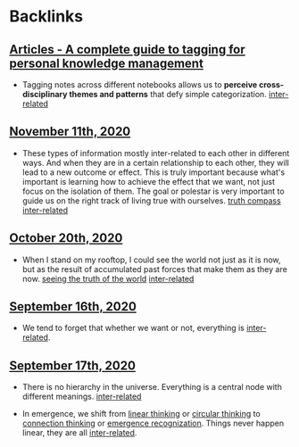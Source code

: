 
# Backlinks
## [Articles - A complete guide to tagging for personal knowledge management](<Articles - A complete guide to tagging for personal knowledge management.md>)
- Tagging notes across different notebooks allows us to **perceive cross-disciplinary themes and patterns** that defy simple categorization. [inter-related](<inter-related.md>)

## [November 11th, 2020](<November 11th, 2020.md>)
- These types of information mostly inter-related to each other in different ways. And when they are in a certain relationship to each other, they will lead to a new outcome or effect. This is truly important because what's important is learning how to achieve the effect that we want, not just focus on the isolation of them. The goal or polestar is very important to guide us on the right track of living true with ourselves. [truth compass](<truth compass.md>) [inter-related](<inter-related.md>)

## [October 20th, 2020](<October 20th, 2020.md>)
- When I stand on my rooftop, I could see the world not just as it is now, but as the result of accumulated past forces that make them as they are now. [seeing the truth of the world](<seeing the truth of the world.md>) [inter-related](<inter-related.md>)

## [September 16th, 2020](<September 16th, 2020.md>)
- We tend to forget that whether we want or not, everything is [inter-related](<inter-related.md>).

## [September 17th, 2020](<September 17th, 2020.md>)
- There is no hierarchy in the universe. Everything is a central node with different meanings. [inter-related](<inter-related.md>)

- In emergence, we shift from [linear thinking](<linear thinking.md>) or [circular thinking](<circular thinking.md>) to [connection thinking](<connection thinking.md>) or [emergence recognization](<emergence recognization.md>). Things never happen linear, they are all [inter-related](<inter-related.md>).

